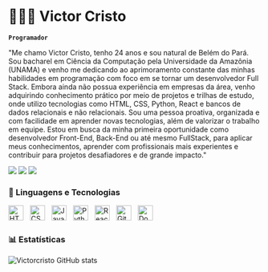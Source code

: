 # 👨🏻‍💻 Victor Cristo

**`Programador`**

"Me chamo Victor Cristo, tenho 24 anos e sou natural de Belém do Pará. Sou bacharel em Ciência da Computação pela Universidade da Amazônia (UNAMA) e venho me dedicando ao aprimoramento constante das minhas habilidades em programação com foco em se tornar um desenvolvedor Full Stack. Embora ainda não possua experiência em empresas da área, venho adquirindo conhecimento prático por meio de projetos e trilhas de estudo, onde utilizo tecnologias como HTML, CSS, Python, React e bancos de dados relacionais e não relacionais. Sou uma pessoa proativa, organizada e com facilidade em aprender novas tecnologias, além de valorizar o trabalho em equipe. Estou em busca da minha primeira oportunidade como desenvolvedor Front-End, Back-End ou até mesmo FullStack, para aplicar meus conhecimentos, aprender com profissionais mais experientes e contribuir para projetos desafiadores e de grande impacto."

<p align="left">
    <a href="https://github.com/Victorcristo" target="_blank"><img src="https://img.shields.io/badge/GitHub-000000?style=for-the-badge&logo=&logoColor=white" target="_blank"></a> 
    <a href="https://www.linkedin.com/in/victor-cristo" target="_blank"><img src="https://img.shields.io/badge/-LinkedIn-0077B5?style=for-the-badge&logo=linkedin&logoColor=white" target="_blank"></a>
    <a href = "mailto:victor.alencar.oliveira@outlook.com"><img src="https://img.shields.io/badge/Email-EA4335?style=for-the-badge&logo=microsoft-outlook&logoColor=white" target="_blank"></a>

### 🤖 Linguagens e Tecnologias

<img 
    align="left" 
    alt="HTML"
    title="HTML" 
    width="30px" 
    style="padding-right: 10px;" 
    src="https://cdn.jsdelivr.net/gh/devicons/devicon@latest/icons/html5/html5-original.svg" 
/>
<img 
    align="left" 
    alt="CSS" 
    title="CSS"
    width="30px" 
    style="padding-right: 10px;" 
    src="https://cdn.jsdelivr.net/gh/devicons/devicon@latest/icons/css3/css3-original.svg" 
/>
<img 
    align="left" 
    alt="Javascript"
    title="Javascript" 
    width="30px" 
    style="padding-right: 10px;" 
    src="https://cdn.jsdelivr.net/gh/devicons/devicon@latest/icons/javascript/javascript-original.svg" 
/>
<img 
    align="left" 
    alt="Python" 
    title="Python"
    width="30px" 
    style="padding-right: 10px;" 
    src="https://cdn.jsdelivr.net/gh/devicons/devicon@latest/icons/python/python-original.svg" 
/>
<img 
    align="left" 
    alt="React"
    title="React" 
    width="30px" 
    style="padding-right: 10px;" 
    src="https://cdn.jsdelivr.net/gh/devicons/devicon@latest/icons/react/react-original.svg" 
/>
<img 
    align="left" 
    alt="Git" 
    title="Git"
    width="30px" 
    style="padding-right: 10px;" 
    src="https://cdn.jsdelivr.net/gh/devicons/devicon@latest/icons/git/git-original.svg" 
/>
<img 
    align="left" 
    alt="Docker" 
    title="Docker"
    width="30px" 
    style="padding-right: 10px;" 
    src="https://cdn.jsdelivr.net/gh/devicons/devicon@latest/icons/docker/docker-plain-wordmark.svg" 
/>

<br/>
<br/>

### 📊 Estatísticas

![Victorcristo GitHub stats](https://github-readme-stats.vercel.app/api?username=Victorcristo&show_icons=true&theme=aura_dark)
